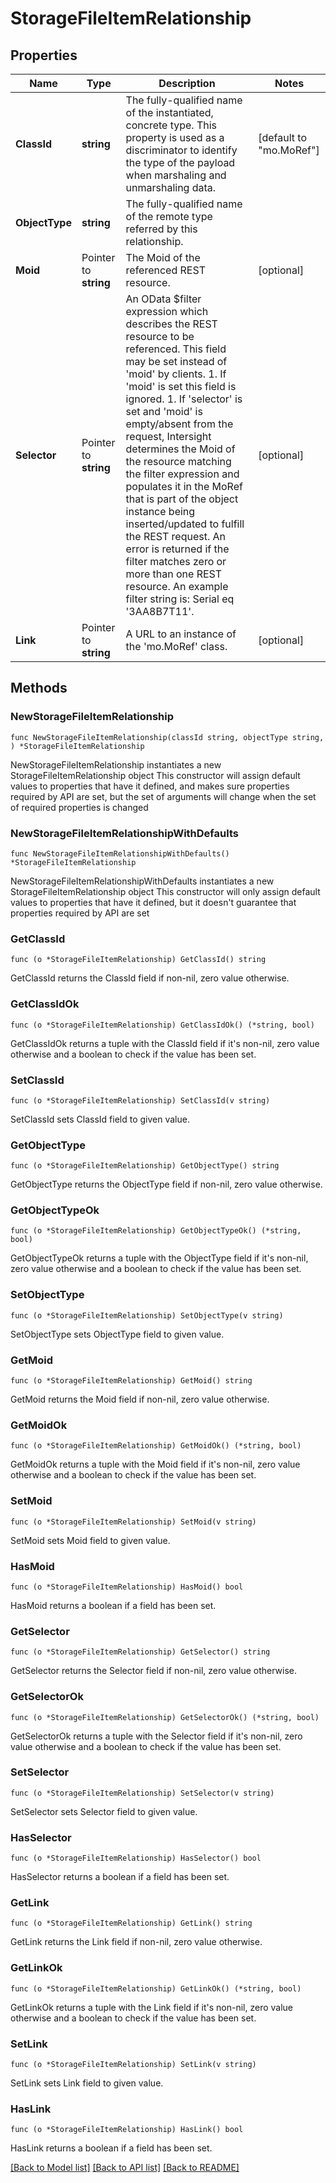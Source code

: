 # StorageFileItemRelationship

## Properties

Name | Type | Description | Notes
------------ | ------------- | ------------- | -------------
**ClassId** | **string** | The fully-qualified name of the instantiated, concrete type. This property is used as a discriminator to identify the type of the payload when marshaling and unmarshaling data. | [default to "mo.MoRef"]
**ObjectType** | **string** | The fully-qualified name of the remote type referred by this relationship. | 
**Moid** | Pointer to **string** | The Moid of the referenced REST resource. | [optional] 
**Selector** | Pointer to **string** | An OData $filter expression which describes the REST resource to be referenced. This field may be set instead of &#39;moid&#39; by clients. 1. If &#39;moid&#39; is set this field is ignored. 1. If &#39;selector&#39; is set and &#39;moid&#39; is empty/absent from the request, Intersight determines the Moid of the resource matching the filter expression and populates it in the MoRef that is part of the object instance being inserted/updated to fulfill the REST request. An error is returned if the filter matches zero or more than one REST resource. An example filter string is: Serial eq &#39;3AA8B7T11&#39;. | [optional] 
**Link** | Pointer to **string** | A URL to an instance of the &#39;mo.MoRef&#39; class. | [optional] 

## Methods

### NewStorageFileItemRelationship

`func NewStorageFileItemRelationship(classId string, objectType string, ) *StorageFileItemRelationship`

NewStorageFileItemRelationship instantiates a new StorageFileItemRelationship object
This constructor will assign default values to properties that have it defined,
and makes sure properties required by API are set, but the set of arguments
will change when the set of required properties is changed

### NewStorageFileItemRelationshipWithDefaults

`func NewStorageFileItemRelationshipWithDefaults() *StorageFileItemRelationship`

NewStorageFileItemRelationshipWithDefaults instantiates a new StorageFileItemRelationship object
This constructor will only assign default values to properties that have it defined,
but it doesn't guarantee that properties required by API are set

### GetClassId

`func (o *StorageFileItemRelationship) GetClassId() string`

GetClassId returns the ClassId field if non-nil, zero value otherwise.

### GetClassIdOk

`func (o *StorageFileItemRelationship) GetClassIdOk() (*string, bool)`

GetClassIdOk returns a tuple with the ClassId field if it's non-nil, zero value otherwise
and a boolean to check if the value has been set.

### SetClassId

`func (o *StorageFileItemRelationship) SetClassId(v string)`

SetClassId sets ClassId field to given value.


### GetObjectType

`func (o *StorageFileItemRelationship) GetObjectType() string`

GetObjectType returns the ObjectType field if non-nil, zero value otherwise.

### GetObjectTypeOk

`func (o *StorageFileItemRelationship) GetObjectTypeOk() (*string, bool)`

GetObjectTypeOk returns a tuple with the ObjectType field if it's non-nil, zero value otherwise
and a boolean to check if the value has been set.

### SetObjectType

`func (o *StorageFileItemRelationship) SetObjectType(v string)`

SetObjectType sets ObjectType field to given value.


### GetMoid

`func (o *StorageFileItemRelationship) GetMoid() string`

GetMoid returns the Moid field if non-nil, zero value otherwise.

### GetMoidOk

`func (o *StorageFileItemRelationship) GetMoidOk() (*string, bool)`

GetMoidOk returns a tuple with the Moid field if it's non-nil, zero value otherwise
and a boolean to check if the value has been set.

### SetMoid

`func (o *StorageFileItemRelationship) SetMoid(v string)`

SetMoid sets Moid field to given value.

### HasMoid

`func (o *StorageFileItemRelationship) HasMoid() bool`

HasMoid returns a boolean if a field has been set.

### GetSelector

`func (o *StorageFileItemRelationship) GetSelector() string`

GetSelector returns the Selector field if non-nil, zero value otherwise.

### GetSelectorOk

`func (o *StorageFileItemRelationship) GetSelectorOk() (*string, bool)`

GetSelectorOk returns a tuple with the Selector field if it's non-nil, zero value otherwise
and a boolean to check if the value has been set.

### SetSelector

`func (o *StorageFileItemRelationship) SetSelector(v string)`

SetSelector sets Selector field to given value.

### HasSelector

`func (o *StorageFileItemRelationship) HasSelector() bool`

HasSelector returns a boolean if a field has been set.

### GetLink

`func (o *StorageFileItemRelationship) GetLink() string`

GetLink returns the Link field if non-nil, zero value otherwise.

### GetLinkOk

`func (o *StorageFileItemRelationship) GetLinkOk() (*string, bool)`

GetLinkOk returns a tuple with the Link field if it's non-nil, zero value otherwise
and a boolean to check if the value has been set.

### SetLink

`func (o *StorageFileItemRelationship) SetLink(v string)`

SetLink sets Link field to given value.

### HasLink

`func (o *StorageFileItemRelationship) HasLink() bool`

HasLink returns a boolean if a field has been set.


[[Back to Model list]](../README.md#documentation-for-models) [[Back to API list]](../README.md#documentation-for-api-endpoints) [[Back to README]](../README.md)


